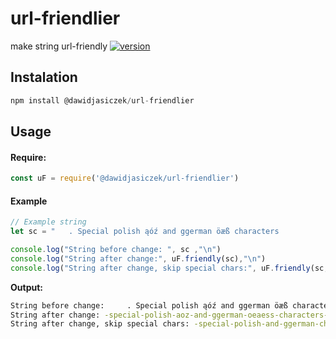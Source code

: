 # url-friendlier
make string url-friendly
[![version](https://img.shields.io/badge/version-2.0.3-green.svg)](https://www.npmjs.com/package/@dawidjasiczek/url-friendlier)

## Instalation
```js
npm install @dawidjasiczek/url-friendlier
```
## Usage
#### Require:
```js
const uF = require('@dawidjasiczek/url-friendlier')
```
#### Example 

```js
// Example string
let sc = "   . Special polish ąóź and ggerman öæß characters             ------hello"

console.log("String before change: ", sc ,"\n") 
console.log("String after change:", uF.friendly(sc),"\n")
console.log("String after change, skip special chars:", uF.friendly(sc, true),"\n")
```

**Output:**
```sh
String before change:     . Special polish ąóź and ggerman öæß characters             ------hello 
String after change: -special-polish-aoz-and-ggerman-oeaess-characters-hello 
String after change, skip special chars: -special-polish-and-ggerman-characters-hello
```